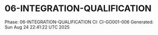# 06-INTEGRATION-QUALIFICATION
Phase: 06-INTEGRATION-QUALIFICATION
CI: CI-GO001-006
Generated: Sun Aug 24 22:41:22 UTC 2025
